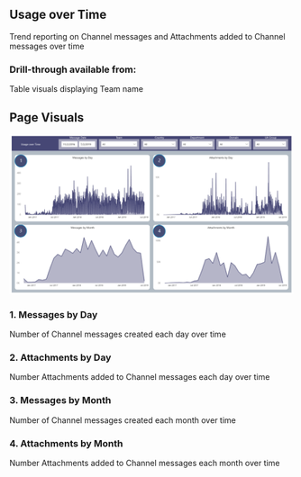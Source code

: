 ## Usage over Time
Trend reporting on Channel messages and Attachments added to Channel messages over time

### Drill-through available from: 
Table visuals displaying Team name


## Page Visuals

![UsageOverTime](images/UsageOverTime.png)

### 1.	Messages by Day
Number of Channel messages created each day over time

### 2.	Attachments by Day
Number Attachments added to Channel messages each day over time

### 3.	Messages by Month
Number of Channel messages created each month over time

### 4.	Attachments by Month
Number Attachments added to Channel messages each month over time
